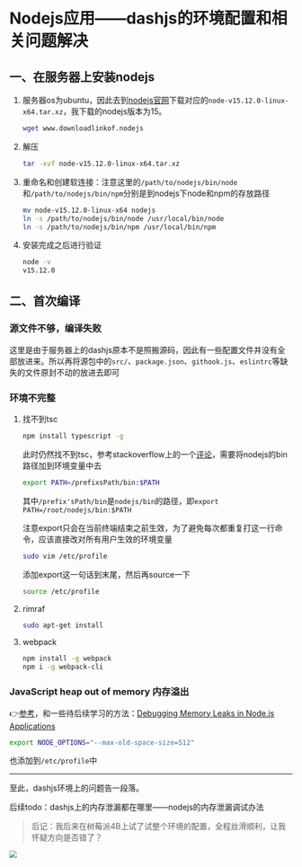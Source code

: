 # Nodejs应用——dashjs的环境配置和相关问题解决




## 一、在服务器上安装nodejs

1. 服务器os为ubuntu，因此去到[nodejs官网](https://nodejs.org/en/download/)下载对应的`node-v15.12.0-linux-x64.tar.xz`，我下载的nodejs版本为15。

   ```bash
   wget www.downloadlinkof.nodejs
   ```

2. 解压

   ```bash
   tar -xvf node-v15.12.0-linux-x64.tar.xz
   ```

3. 重命名和创建软连接：注意这里的`/path/to/nodejs/bin/node`和`/path/to/nodejs/bin/npm`分别是到nodejs下node和npm的存放路径

   ```bash
   mv node-v15.12.0-linux-x64 nodejs
   ln -s /path/to/nodejs/bin/node /usr/local/bin/node
   ln -s /path/to/nodejs/bin/npm /usr/local/bin/npm
   ```

4. 安装完成之后进行验证

   ```bash
   node -v
   v15.12.0
   ```

## 二、首次编译

### 源文件不够，编译失败

这里是由于服务器上的dashjs原本不是照搬源码，因此有一些配置文件并没有全部放进来。所以再将源包中的`src/`、`package.json`、`githook.js`、`eslintrc`等缺失的文件原封不动的放进去即可

### 环境不完整

1. 找不到tsc

   ```bash
   npm install typescript -g
   ```

   此时仍然找不到tsc，参考stackoverflow上的一个[评论](https://stackoverflow.com/questions/39404922/tsc-command-not-found-in-compiling-typescript)，需要将nodejs的bin路径加到环境变量中去

   ```bash
   export PATH=/prefixsPath/bin:$PATH
   ```

   其中`/prefix'sPath/bin`是`nodejs/bin`的路径，即`export PATH=/root/nodejs/bin:$PATH`

   注意export只会在当前终端结束之前生效，为了避免每次都重复打这一行命令，应该直接改对所有用户生效的环境变量

   ```bash
   sudo vim /etc/profile
   ```

   添加export这一句话到末尾，然后再source一下

   ```bash
   source /etc/profile
   ```

2. rimraf

   ```bash
   sudo apt-get install
   ```

3. webpack

   ```bash
   npm install -g webpack
   npm i -g webpack-cli
   ```

### JavaScript heap out of memory 内存溢出

👉[参考](https://stackoverflow.com/questions/53230823/fatal-error-ineffective-mark-compacts-near-heap-limit-allocation-failed-javas)，和一些待后续学习的方法：[Debugging Memory Leaks in Node.js Applications](https://www.toptal.com/nodejs/debugging-memory-leaks-node-js-applications)

```bash
export NODE_OPTIONS="--max-old-space-size=512"
```

也添加到`/etc/profile`中



---



至此，dashjs环境上的问题告一段落。

后续todo：dashjs上的内存泄漏都在哪里——nodejs的内存泄漏调试办法



> 后记：我后来在树莓派4B上试了试整个环境的配置，全程丝滑顺利，让我怀疑方向是否错了？

<img src="https://gitee.com/tanneho/pic/raw/master/img/202111211818982.png" style="zoom: 80%;" />

